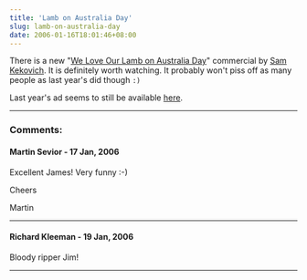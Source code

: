 ```yaml
---
title: 'Lamb on Australia Day'
slug: lamb-on-australia-day
date: 2006-01-16T18:01:46+08:00
---
```


There is a new \"[We Love Our Lamb on Australia
Day](http://www.themainmeal.com.au/samsspeech/)\" commercial by [Sam
Kekovich](http://en.wikipedia.org/wiki/Sam_Kekovich). It is definitely
worth watching. It probably won\'t piss off as many people as last
year\'s did though `:)`

Last year\'s ad seems to still be available
[here](http://www.themainmeal.com.au/images/Sam%20Kekovich%2090%20sec.wmv).

---
### Comments:
#### Martin Sevior - <time datetime="2006-01-17 08:29:09">17 Jan, 2006</time>

Excellent James! Very funny :-)

Cheers

Martin

---
#### Richard Kleeman - <time datetime="2006-01-19 01:46:29">19 Jan, 2006</time>

Bloody ripper Jim!

---
